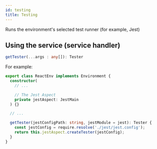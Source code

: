 ```yaml
---
id: testing
title: Testing
---
```


Runs the environment's selected test runner (for example, Jest)

## Using the service (service handler)

```ts
getTester(...args : any[]): Tester
```

For example:

```ts
export class ReactEnv implements Environment {
  constructor(
    // ...

    // The Jest Aspect
    private jestAspect: JestMain
  ) {}

  // ...

  getTester(jestConfigPath: string, jestModule = jest): Tester {
    const jestConfig = require.resolve('./jest/jest.config');
    return this.jestAspect.createTester(jestConfig);
  }
}
```
